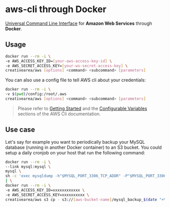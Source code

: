 # aws-cli through Docker

[Universal Command Line Interface](https://github.com/aws/aws-cli) for **Amazon Web Services** through **Docker**.

## Usage

```bash
docker run --rm -i \
-e AWS_ACCESS_KEY_ID=[your-aws-access-key-id] \
-e AWS_SECRET_ACCESS_KEY=[your-ws-secret-access-key] \
creativearea/aws [options] <command> <subcommand> [parameters]
```

You can also use a config file to tell AWS cli about your credentials:

```bash
docker run --rm -i \
-v $(pwd)/config:/root/.aws
creativearea/aws [options] <command> <subcommand> [parameters]
```

> Please refer to [Getting Started](https://github.com/aws/aws-cli#getting-started) and the [Configurable Variables](https://github.com/aws/aws-cli#other-configurable-variables) sections of the AWS Cli documentation.

## Use case

Let's say for example you want to periodically backup your MySQL database (running in another Docker container) to an S3 bucket. You could setup a daily cronjob on your host that run the following command:

```bash
docker run --rm -i \
--link mysql:mysql \
mysql \
sh -c 'exec mysqldump -h"$MYSQL_PORT_3306_TCP_ADDR" -P"$MYSQL_PORT_3306_TCP_PORT" -uroot -p"$MYSQL_ENV_MYSQL_ROOT_PASSWORD" my-app-database' \
| \
docker run --rm -i \
-e AWS_ACCESS_KEY_ID=xxxxxxxxxxxx \
-e AWS_SECRET_ACCESS_KEY=xxxxxxxxxx \
creativearea/aws s3 cp - s3://[aws-bucket-name]/mysql_backup_$(date "+%y%m%d").sql
```
